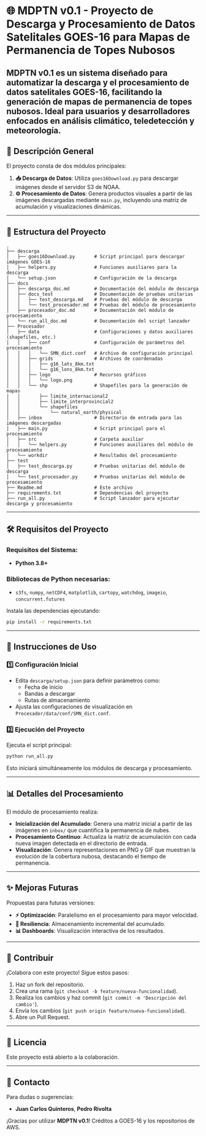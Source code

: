 # 🌐 MDPTN v0.1 - Proyecto de Descarga y Procesamiento de Datos Satelitales GOES-16 para Mapas de Permanencia de Topes Nubosos

**MDPTN v0.1** es un sistema diseñado para automatizar la descarga y el procesamiento de datos satelitales **GOES-16**, facilitando la generación de mapas de permanencia de topes nubosos. Ideal para usuarios y desarrolladores enfocados en análisis climático, teledetección y meteorología.
---

## 📖 Descripción General

El proyecto consta de dos módulos principales:
1. **📥 Descarga de Datos**: Utiliza `goes16Download.py` para descargar imágenes desde el servidor S3 de NOAA.
2. **⚙️ Procesamiento de Datos**: Genera productos visuales a partir de las imágenes descargadas mediante `main.py`, incluyendo una matriz de acumulación y visualizaciones dinámicas.

---

## 📂 Estructura del Proyecto

```plaintext
.
├── descarga
│   ├── goes16Download.py       # Script principal para descargar imágenes GOES-16
│   ├── helpers.py              # Funciones auxiliares para la descarga
│   └── setup.json              # Configuración de la descarga
├── docs
│   ├── descarga_doc.md         # Documentación del módulo de descarga
│   ├── docs_test               # Documentación de pruebas unitarias
│   │   ├── test_descarga.md    # Pruebas del módulo de descarga
│   │   └── test_procesador.md  # Pruebas del módulo de procesamiento
│   ├── procesador_doc.md       # Documentación del módulo de procesamiento
│   └── run_all_doc.md          # Documentación del script lanzador
├── Procesador
│   ├── data                    # Configuraciones y datos auxiliares (shapefiles, etc.)
│   │   ├── conf                # Configuración de parámetros del procesamiento
│   │   │   └── SMN_dict.conf   # Archivo de configuración principal
│   │   ├── grids               # Archivos de coordenadas
│   │   │   ├── g16_lats_8km.txt
│   │   │   └── g16_lons_8km.txt
│   │   ├── logo                # Recursos gráficos
│   │   │   └── logo.png
│   │   └── shp                 # Shapefiles para la generación de mapas
│   │       ├── limite_internacional2
│   │       ├── limite_interprovincial2
│   │       └── shapefiles
│   │           └── natural_earth/physical
│   ├── inbox                   # Directorio de entrada para las imágenes descargadas
│   ├── main.py                 # Script principal para el procesamiento
│   ├── src                     # Carpeta auxiliar
│   │   └── helpers.py          # Funciones auxiliares del módulo de procesamiento
│   └── workdir                 # Resultados del procesamiento
├── test
│   ├── test_descarga.py        # Pruebas unitarias del módulo de descarga
│   └── test_procesador.py      # Pruebas unitarias del módulo de procesamiento
├── Readme.md                   # Este archivo
├── requirements.txt            # Dependencias del proyecto
├── run_all.py                  # Script lanzador para ejecutar descarga y procesamiento
```

---

## 🛠️ Requisitos del Proyecto

### Requisitos del Sistema:
- **Python 3.8+**

### Bibliotecas de Python necesarias:
- `s3fs`, `numpy`, `netCDF4`, `matplotlib`, `cartopy`, `watchdog`, `imageio`, `concurrent.futures`

Instala las dependencias ejecutando:
```bash
pip install -r requirements.txt
```

---

## 🚀 Instrucciones de Uso

### 1️⃣ Configuración Inicial
- Edita `descarga/setup.json` para definir parámetros como:
  - Fecha de inicio
  - Bandas a descargar
  - Rutas de almacenamiento
- Ajusta las configuraciones de visualización en `Procesador/data/conf/SMN_dict.conf`.

### 2️⃣ Ejecución del Proyecto
Ejecuta el script principal:
```bash
python run_all.py
```
Esto iniciará simultáneamente los módulos de descarga y procesamiento.

---

## 📊 Detalles del Procesamiento

El módulo de procesamiento realiza:
- **Inicialización del Acumulado**: Genera una matriz inicial a partir de las imágenes en `inbox/` que cuantifica la permanencia de nubes.
- **Procesamiento Continuo**: Actualiza la matriz de acumulación con cada nueva imagen detectada en el directorio de entrada.
- **Visualización**: Genera representaciones en PNG y GIF que muestran la evolución de la cobertura nubosa, destacando el tiempo de permanencia.

---

## ✨ Mejoras Futuras

Propuestas para futuras versiones:
- **⚡ Optimización**: Paralelismo en el procesamiento para mayor velocidad.
- **🔄 Resiliencia**: Almacenamiento incremental del acumulado.
- **📊 Dashboards**: Visualización interactiva de los resultados.

---

## 👫 Contribuir

¡Colabora con este proyecto! Sigue estos pasos:
1. Haz un fork del repositorio.
2. Crea una rama (`git checkout -b feature/nueva-funcionalidad`).
3. Realiza los cambios y haz commit (`git commit -m 'Descripción del cambio'`).
4. Envía los cambios (`git push origin feature/nueva-funcionalidad`).
5. Abre un Pull Request.

---

## 📝 Licencia

Este proyecto está abierto a la colaboración.

---

## 📩 Contacto

Para dudas o sugerencias:
- **Juan Carlos Quinteros**, **Pedro Rivolta**

¡Gracias por utilizar **MDPTN v0.1**! Créditos a GOES-16 y los repositorios de AWS.





